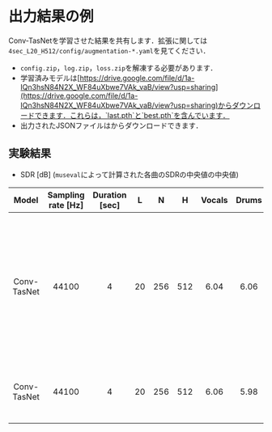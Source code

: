 # 出力結果の例
Conv-TasNetを学習させた結果を共有します．拡張に関しては`4sec_L20_H512/config/augmentation-*.yaml`を見てください．
- `config.zip`，`log.zip`，`loss.zip`を解凍する必要があります．
- 学習済みモデルは[https://drive.google.com/file/d/1a-IQn3hsN84N2X_WF84uXbwe7VAk_vaB/view?usp=sharing](https://drive.google.com/file/d/1a-IQn3hsN84N2X_WF84uXbwe7VAk_vaB/view?usp=sharing)からダウンロードできます．これらは，`last.pth`と`best.pth`を含んでいます．
- 出力されたJSONファイルは[]()からダウンロードできます．

## 実験結果
- SDR [dB] (`museval`によって計算された各曲のSDRの中央値の中央値)

| Model | Sampling rate [Hz] | Duration [sec] | L | N | H | Vocals | Drums | Bass | Other | Accompaniment | Average | Note |
| :---: | :---: | :---: | :---: | :---: | :---: | :---: | :---: | :---: | :---: | :---: | :---: | :---: |
| Conv-TasNet | 44100 | 4 | 20 | 256 | 512 | 6.04 | 6.06 | 5.32 | 4.00 | 12.33 | 5.35 | 検証ロスが最小となるエポックで学習を止めた場合． |
| Conv-TasNet | 44100 | 4 | 20 | 256 | 512 | 6.06 | 5.98 | 4.82 | 3.73 | 12.32 | 5.15 | 100エポック学習後 |